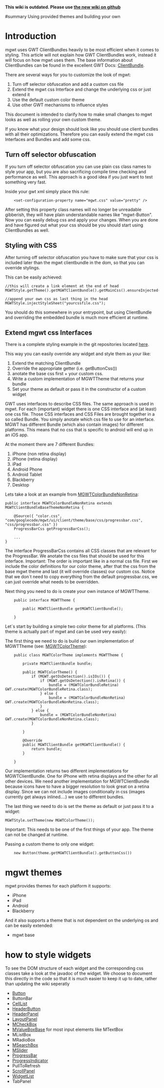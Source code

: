 **This wiki is outdated. Please use [the new wiki on github](https://github.com/mgwt/mgwt/wiki)**

#summary Using provided themes and building your own


# Introduction #

mgwt uses GWT ClientBundles heavily to be most efficient when it comes to styling. This article will not explain how GWT ClientBundles work, instead it will focus on how mgwt uses them. The base information about ClientBundles can be found in the excellent GWT Docs: [ClientBundle](http://code.google.com/intl/de-DE/webtoolkit/doc/latest/DevGuideClientBundle.html).

There are several ways for you to customize the look of mgwt:

  1. Turn off selector obfuscation and add a custom css file
  1. Extend the mgwt css Interface and change the underlying css or just extend it
  1. Use the default custom color theme
  1. Use other GWT mechanisms to influence styles

This document is intended to clarify how to make small changes to mgwt looks as well as rolling your own custom theme.




If you know what your design should look like you should use client bundles with all their optimizations. Therefore you can easily extend the mgwt css Interfaces and Bundles and add some css.


## Turn off selector obfuscation ##
If you turn off selector obfuscation you can use plain css class names to style your app, but you are also sacrificing compile time checking and performance as well. This approach is a good idea if you just want to test something very fast.

Inside your gwt xml simply place this rule:
```
	<set-configuration-property name="mgwt.css" value="pretty" />
```

After setting this property class names will no longer be unreadable gibberish, they will have plain understandable names like "mgwt-Button". Now you can easily debug css and apply your changes.
When you are done and have figured out what your css should be you should start using ClientBundles as well.

## Styling with CSS ##
After turning off selector obfuscation you have to make sure that your css is included later than the mgwt clientbundle in the dom, so that you can override stylings.

This can be easily achieved:

```
//this will create a link element at the end of head
MGWTStyle.getTheme().getMGWTClientBundle().getMainCss().ensureInjected();

//append your own css as last thing in the head
MGWTStyle.injectStyleSheet("yourcssfile.css");
```

You should do this somewhere in your entrypoint, but using ClientBundle and overriding the embedded bundle is much more efficient at runtime.




## Extend mgwt css Interfaces ##

There is a complete styling example in the git repositories located [here](http://code.google.com/p/mgwt/source/checkout?repo=themebase).

This way you can easily override any widget and style them as your like:
  1. Extend the matching ClientBundle
  1. Override the appropriate getter (i.e. getButtonCss())
  1. anotate the base css first + your custom css.
  1. Write a custom implementation of MGWTTheme that returns your bundle
  1. Set your theme as default or pass it in the constructor of a custom widget


GWT uses interfaces to describe CSS files. The same approach is used in mgwt. For each (important) widget there is one CSS interface and (at least) one css file. Those CSS interfaces and CSS Files are brought together in a so called Bundle. You simply anotate which css file to use for an interface. MGWT has different Bundle (which also contain images) for different platforms. This means that no css that is specific to android will end up in an iOS app.

At the moment there are 7 different Bundles:
  1. iPhone (non retina display)
  1. iPhone (retina display)
  1. iPad
  1. Android Phone
  1. Android Tablet
  1. Blackberry
  1. Desktop


Lets take a look at an example from [MGWTColorBundleNonRetina](http://code.google.com/p/mgwt/source/browse/src/main/java/com/googlecode/mgwt/ui/client/theme/mgwt/MGWTColorBundleNonRetina.java):
```
public interface MGWTColorBundleNonRetina extends MGWTClientBundleBaseThemeNonRetina {

	@Source({ "color.css", "com/googlecode/mgwt/ui/client/theme/base/css/progressbar.css", "css/progressbar.css" })
	ProgressBarCss getProgressBarCss();
	
	...
}

```
The interface ProgressBarCss contains all CSS classes that are relevant for the ProgressBar. We anotate the css files that should be used for this interface.
Important: The order is important like in a normal css file. First we include the color definitions for our color theme, after that the css from the base mgwt theme and last (it will override classes) our custom css. Notice that we don`t need to copy everything from the default progressbar.css, we can just override what needs to be overridden.


Next thing you need to do is create your own instance of MGWTTheme.

```
	public interface MGWTTheme {

		public MGWTClientBundle getMGWTClientBundle();

	}
```


Let`s start by building a simple two color theme for all platforms. (This theme is actually part of mgwt and can be used very easily):

The first thing we need to do is build our own implementation of MGWTTheme (see: [MGWTColorTheme](http://code.google.com/p/mgwt/source/browse/src/main/java/com/googlecode/mgwt/ui/client/theme/mgwt/MGWTColorTheme.java)):
```
	public class MGWTColorTheme implements MGWTTheme {

		private MGWTClientBundle bundle;

		public MGWTColorTheme() {
			if (MGWT.getOsDetection().isIOs()) {
				if (MGWT.getOsDetection().isRetina()) {
					bundle = (MGWTColorBundleRetina) GWT.create(MGWTColorBundleRetina.class);
				} else {
					bundle = (MGWTColorBundleNonRetina) GWT.create(MGWTColorBundleNonRetina.class);
				}
			} else {
				bundle = (MGWTColorBundleNonRetina) GWT.create(MGWTColorBundleNonRetina.class);
			}

		}

		@Override
		public MGWTClientBundle getMGWTClientBundle() {
			return bundle;
		}

	}

```

Our implementation returns two different implementations for MGWTClientBundle. One for iPhone with retina displays and the other for all other devices.
We need another implementation for MGWTClientBundle because icons have to have a bigger resolution to look great on a retina display. Since we can not include images conditionally in css (images currently get always inlined....) we use to different bundles.


The last thing we need to do is set the theme as default or just pass it to a widget:

```
MGWTStyle.setTheme(new MGWTColorTheme());

```

Important: This needs to be one of the first things of your app. The theme can not be changed at runtime.

Passing a custom theme to only one widget:
```
	new Button(theme.getMGWTClientBundle().getButtonCss())

```




# mgwt themes #

mgwt provides themes for each platform it supports:
  * iPhone
  * iPad
  * Android
  * Blackberry

And it also supports a theme that is not dependent on the underlying os and can be easily extended:
  * mgwt base




# how to style widgets #
To see the DOM structure of each widget and the corresponding css classes take a look at the javadoc of the widget. We choose to document this directly in the code so that it is much easier to keep it up to date, rather than updating the wiki seperatly

  * [Button](http://docs.mgwt.googlecode.com/git/javadoc/latest/com/googlecode/mgwt/ui/client/widget/Button.html)
  * ButtonBar
  * [CellList](http://docs.mgwt.googlecode.com/git/javadoc/latest/com/googlecode/mgwt/ui/client/widget/CellList.html)
  * [HeaderButton](http://docs.mgwt.googlecode.com/git/javadoc/latest/com/googlecode/mgwt/ui/client/widget/HeaderButton.html)
  * [HeaderPanel](http://docs.mgwt.googlecode.com/git/javadoc/latest/com/googlecode/mgwt/ui/client/widget/HeaderPanel.html)
  * [LayoutPanel](http://docs.mgwt.googlecode.com/git/javadoc/latest/com/googlecode/mgwt/ui/client/widget/LayoutPanel.html)
  * [MCheckBox](http://docs.mgwt.googlecode.com/git/javadoc/latest/com/googlecode/mgwt/ui/client/widget/MCheckBox.html)
  * [MValueBoxBase](http://docs.mgwt.googlecode.com/git/javadoc/latest/com/googlecode/mgwt/ui/client/widget/base/MValueBoxBase.html) for most input elements like MTextBox
  * MListBox
  * MRadioBox
  * [MSearchBox](http://docs.mgwt.googlecode.com/git/javadoc/latest/com/googlecode/mgwt/ui/client/widget/MSearchBox.html)
  * [MSlider](http://docs.mgwt.googlecode.com/git/javadoc/latest/com/googlecode/mgwt/ui/client/widget/MSlider.html)
  * [ProgressBar](http://docs.mgwt.googlecode.com/git/javadoc/latest/com/googlecode/mgwt/ui/client/widget/ProgressBar.html)
  * [ProgressIndicator](http://docs.mgwt.googlecode.com/git/javadoc/latest/com/googlecode/mgwt/ui/client/widget/ProgressIndicator.html)
  * PullToRefresh
  * [ScrollPanel](http://docs.mgwt.googlecode.com/git/javadoc/latest/com/googlecode/mgwt/ui/client/widget/ScrollPanel.html)
  * [WidgetList](http://docs.mgwt.googlecode.com/git/javadoc/latest/com/googlecode/mgwt/ui/client/widget/WidgetList.html)
  * TabPanel


